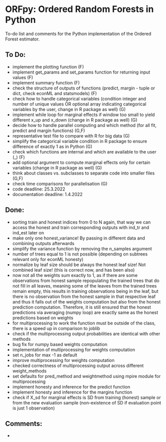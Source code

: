 # ORFpy: Ordered Random Forests in Python

To-do list and comments for the Python implementation of the Ordered Forest estimator.

## To Do:

- implement the plotting function (F)
- implement get_params and set_params function for returning input values (F)
- implement summary function (F)
- check the structure of outputs of functions (predict, margin - tuple or dict, check econML and statsmodels) (F)
- check how to handle categorical variables (condition integer and number of unique values OR optional array indicating categorical variables by the user, change in R package as well) (G)
- implement while loop for marginal effects if window too small to yield different x_up and x_down (change in R package as well) (G)
- decide how to handle parallel computing and which method (for all fit, predict and margin functions) (G,F)
- representative test file to compare with R for big data (G)
- simplify the categorical variable condition in R package to ensure difference of exactly 1 as in Python (G)
- check which functions are internal and which are available to the user (_) (F)
- add optional argument to compute marginal effects only for certain variables (change in R package as well) (G)
- think about classes vs. subclasses to separate code into smaller files (G,F)
- check time comparisons for parallelisation (G)
- code deadline: 25.3.2022
- documentation deadline: 1.4.2022

## Done:

- sorting train and honest indices from 0 to N again, that way we can access the honest and train corresponding outputs with ind_tr and ind_est later on
- make only one honest_variance! By passing in different data and combining outputs afterwards
- simplify the variance function by removing the n_samples argument
- number of trees equal to 1 is not possible (depending on subtrees relevant only for econML honesty)
- normalize by leaf size should be always the honest leaf size! Not combined leaf size! (this is correct now, and has been also)
- now not all the weights sum exactly to 1, as if there are some observations from honest sample repopulating the trained trees that do not fill in all leaves, meaning some of the leaves from the trained trees remain empty, this results in training observations being in the leaf, but there is no observation from the honest sample in that respective leaf and thus it falls out of the weights computation but also from the honest prediction computation. Therefore, it is still ensured that the honest predictions via averaging (numpy loop) are exactly same as the honest predictions based on weights
- for multiprocessing to work the function must be outside of the class, there is a speed up in comparison to joblib
- check if the multiprocessing output probabilities are identical with other methods
- bug fix for numpy based weights computation
- implementation of multiprocessing for weights computation
- set n_jobs for max -1 as default
- improve multiprocessing for weights computation
- checked correctness of multiprocessing output across different weight_methods
- set defaults for pred_method and weightmethod using mpire module for multiprocessing
- implement honesty and inference for the predict function
- implement honesty and inference for the margins function
- check if X_sd for marginal effects is SD from training (honest) sample or from the new evaluation sample (non-existence of SD if evaluation point is just 1 observation)

## Comments:

- 
